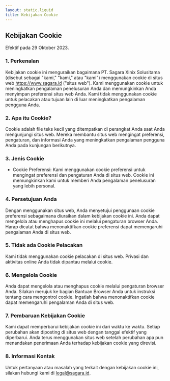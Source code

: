 ```yaml
---
layout: static.liquid
title: Kebijakan Cookie
---
```

## Kebijakan Cookie

Efektif pada 29 Oktober 2023.

### 1. Perkenalan

Kebijakan cookie ini menguraikan bagaimana PT. Sagara Xinix Solusitama (disebut sebagai "kami," "kami," atau "kami") menggunakan cookie di situs web <https://www.sagara.id> ("situs web"). Kami menggunakan cookie untuk meningkatkan pengalaman penelusuran Anda dan memungkinkan Anda menyimpan preferensi situs web Anda. Kami tidak menggunakan cookie untuk pelacakan atau tujuan lain di luar meningkatkan pengalaman pengguna Anda.

### 2. Apa itu Cookie?

Cookie adalah file teks kecil yang ditempatkan di perangkat Anda saat Anda mengunjungi situs web. Mereka membantu situs web mengingat preferensi, pengaturan, dan informasi Anda yang meningkatkan pengalaman pengguna Anda pada kunjungan berikutnya.

### 3. Jenis Cookie

- Cookie Preferensi: Kami menggunakan cookie preferensi untuk mengingat preferensi dan pengaturan Anda di situs web. Cookie ini memungkinkan kami untuk memberi Anda pengalaman penelusuran yang lebih personal.

### 4. Persetujuan Anda

Dengan menggunakan situs web, Anda menyetujui penggunaan cookie preferensi sebagaimana diuraikan dalam kebijakan cookie ini. Anda dapat mengelola atau menghapus cookie ini melalui pengaturan browser Anda. Harap dicatat bahwa menonaktifkan cookie preferensi dapat memengaruhi pengalaman Anda di situs web.

### 5. Tidak ada Cookie Pelacakan

Kami tidak menggunakan cookie pelacakan di situs web. Privasi dan aktivitas online Anda tidak dipantau melalui cookie.

### 6. Mengelola Cookie

Anda dapat mengelola atau menghapus cookie melalui pengaturan browser Anda. Silakan merujuk ke bagian Bantuan Browser Anda untuk instruksi tentang cara mengontrol cookie. Ingatlah bahwa menonaktifkan cookie dapat memengaruhi pengalaman Anda di situs web.

### 7. Pembaruan Kebijakan Cookie

Kami dapat memperbarui kebijakan cookie ini dari waktu ke waktu. Setiap perubahan akan diposting di situs web dengan tanggal efektif yang diperbarui. Anda terus menggunakan situs web setelah perubahan apa pun menandakan penerimaan Anda terhadap kebijakan cookie yang direvisi.

### 8. Informasi Kontak

Untuk pertanyaan atau masalah yang terkait dengan kebijakan cookie ini, silakan hubungi kami di <legal@sagara.id>.
